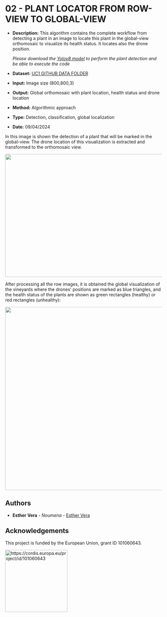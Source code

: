 # 02 - PLANT LOCATOR FROM ROW-VIEW TO GLOBAL-VIEW

- **Description:** This algorithm contains the complete workflow from detecting a plant in an image to locate this plant in the global-view orthomosaic to visualize its health status. It locates also the drone position.

    *Please download the [Yolov8 model](https://github.com/ICAERUS-EU/UC1_Crop_Monitoring/blob/main/models/01_plant_disease_detection_yolov8_v1/best.pt) to perform the plant detection and be able to execute the code*
- **Dataset:** [UC1 GITHUB DATA FOLDER](https://zenodo.org/records/11195994)
- **Input:** Image size (800,800,3)
- **Output:** Global orthomosaic with plant location, health status and drone location
- **Method:** Algorithmic approach
- **Type:** Detection, classification, global localization 
- **Date:** 09/04/2024


In this image is shown the detection of a plant that will be marked in the global-view. The drone location of this visualization is extracted and transformed to the orthomosaic view. 

<p align="center">
  <img src="https://github.com/ICAERUS-EU/UC1_Crop_Monitoring/assets/148956768/a1793013-7720-42b3-a73e-4c29b14ced34" width=528 height=396>
</p>


After processing all the row images, it is obtained the global visualization of the vineyards where the drones' positions are marked as blue triangles, and the health status of the plants are shown as green rectangles (healthy) or red rectangles (unhealthy): 

<p align="center">
  <img src="https://github.com/ICAERUS-EU/UC1_Crop_Monitoring/assets/148956768/45bb4e03-64e1-447e-b34d-91a967e63bd6" width=769 height=590>
</p>




## Authors

* **Esther Vera** - *Noumena* - [Esther Vera](https://github.com/EstherNoumena)

## Acknowledgements
This project is funded by the European Union, grant ID 101060643.

<img src="https://rea.ec.europa.eu/sites/default/files/styles/oe_theme_medium_no_crop/public/2021-04/EN-Funded%20by%20the%20EU-POS.jpg" alt="https://cordis.europa.eu/project/id/101060643" width="200"/>
